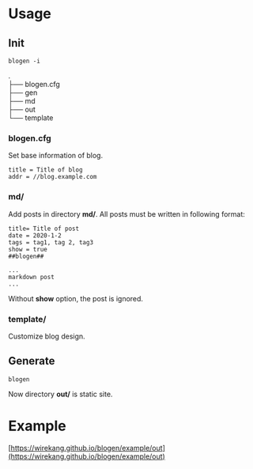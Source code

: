 # Usage

## Init
```
blogen -i
```
.  
├── blogen.cfg  
├── gen  
├── md  
├── out  
└── template  
  
      
### blogen.cfg
Set base information of blog.
```
title = Title of blog
addr = //blog.example.com
```

### md/
Add posts in directory **md/**. All posts must be written in following format:
```
title= Title of post
date = 2020-1-2
tags = tag1, tag 2, tag3
show = true
##blogen##

...
markdown post
...
```
Without **show** option, the post is ignored.
### template/
Customize blog design.

## Generate
```
blogen
```
Now directory **out/** is static site.

# Example
[https://wirekang.github.io/blogen/example/out](https://wirekang.github.io/blogen/example/out)
